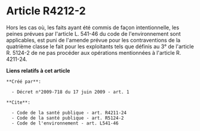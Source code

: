 # Article R4212-2

Hors les cas où, les faits ayant été commis de façon intentionnelle, les peines prévues par l'article L. 541-46 du code de
l'environnement sont applicables, est puni de l'amende prévue pour les contraventions de la quatrième classe le fait pour les
exploitants tels que définis au 3° de l'article R. 5124-2 de ne pas procéder aux opérations mentionnées à l'article R.
4211-24.

**Liens relatifs à cet article**

	**Créé par**:

	  - Décret n°2009-718 du 17 juin 2009 - art. 1

	**Cite**:

	  - Code de la santé publique - art. R4211-24
	  - Code de la santé publique - art. R5124-2
	  - Code de l'environnement - art. L541-46
